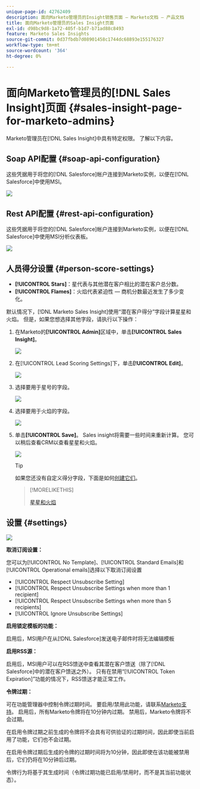 ```yaml
---
unique-page-id: 42762409
description: 面向Marketo管理员的Insight销售页面 — Marketo文档 — 产品文档
title: 面向Marketo管理员的Sales Insight页面
exl-id: d98bc9d8-1a72-405f-b1d7-b71ad88c8493
feature: Marketo Sales Insights
source-git-commit: 0d37fbdb7d08901458c1744dc68893e155176327
workflow-type: tm+mt
source-wordcount: '364'
ht-degree: 0%

---
```


# 面向Marketo管理员的[!DNL Sales Insight]页面 {#sales-insight-page-for-marketo-admins}

Marketo管理员在[!DNL Sales Insight]中具有特定权限。 了解以下内容。

## Soap API配置 {#soap-api-configuration}

这些凭据用于将您的[!DNL Salesforce]帐户连接到Marketo实例，以便在[!DNL Salesforce]中使用MSI。

![](assets/one-1.png)

## Rest API配置 {#rest-api-configuration}

这些凭据用于将您的[!DNL Salesforce]帐户连接到Marketo实例，以便在[!DNL Salesforce]中使用MSI分析仪表板。

![](assets/two-1.png)

## 人员得分设置 {#person-score-settings}

* **[!UICONTROL Stars]**：星代表与其他潜在客户相比的潜在客户总分数。
* **[!UICONTROL Flames]**：火焰代表紧迫性 — 商机分数最近发生了多少变化。

默认情况下，[!DNL Marketo Sales Insight]使用“潜在客户得分”字段计算星星和火焰。 但是，如果您想选择其他字段，请执行以下操作：

1. 在Marketo的&#x200B;**[!UICONTROL Admin]**&#x200B;区域中，单击&#x200B;**[!UICONTROL Sales Insight]**。

   ![](assets/four.png)

1. 在[!UICONTROL Lead Scoring Settings]下，单击&#x200B;**[!UICONTROL Edit]**。

   ![](assets/five.png)

1. 选择要用于星号的字段。

   ![](assets/six.png)

1. 选择要用于火焰的字段。

   ![](assets/seven.png)

1. 单击&#x200B;**[!UICONTROL Save]**。 Sales insight将需要一些时间来重新计算。 您可以稍后查看CRM以查看星星和火焰。

   ![](assets/eight.png)

   >[!TIP]
   >
   >如果您还没有自定义得分字段，下面是如何[创建它们](/help/marketo/product-docs/administration/field-management/create-a-custom-field-in-marketo.md)。

   >[!MORELIKETHIS]
   >
   >[星星和火焰](/help/marketo/product-docs/marketo-sales-insight/msi-for-salesforce/features/stars-and-flames/customize-stars-and-flames.md)

## 设置 {#settings}

![](assets/nine.png)

**取消订阅设置：**

您可以为[!UICONTROL No Template]、[!UICONTROL Standard Emails]和[!UICONTROL Operational emails]选择以下取消订阅设置

* [!UICONTROL Respect Unsubscribe Setting]
* [!UICONTROL Respect Unsubscribe Settings when more than 1 recipient]
* [!UICONTROL Respect Unsubscribe Settings when more than 5 recipients]
* [!UICONTROL Ignore Unsubscribe Settings]

**启用锁定模板的功能：**

启用后，MSI用户在从[!DNL Salesforce]发送电子邮件时将无法编辑模板

**启用RSS源：**

启用后，MSI用户可以在RSS馈送中查看其潜在客户馈送（除了[!DNL Salesforce]中的潜在客户馈送之外）。 只有在禁用“[!UICONTROL Token Expiration]”功能的情况下，RSS馈送才能正常工作。

**令牌过期：**

可在功能管理器中控制令牌过期时间。 要启用/禁用此功能，请联系[Marketo支持](https://nation.marketo.com/t5/Support/ct-p/Support)。 启用后，所有Marketo令牌将在10分钟内过期。 禁用后，Marketo令牌将不会过期。

在启用令牌过期之前生成的令牌将不会具有可供验证的过期时间，因此即使当前启用了功能，它们也不会过期。

在启用令牌过期后生成的令牌的过期时间将为10分钟，因此即使在该功能被禁用后，它们仍将在10分钟后过期。

令牌行为将基于其生成时间（令牌过期功能已启用/禁用时，而不是其当前功能状态）。
